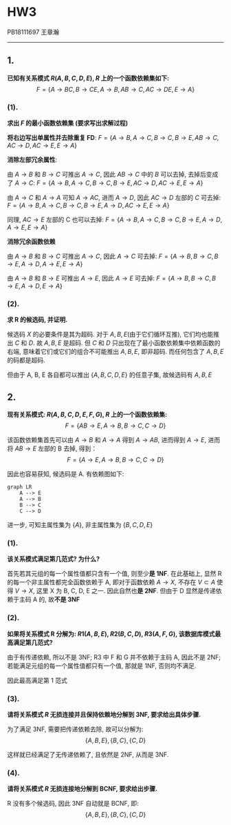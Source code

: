 # HW3

PB18111697 王章瀚

-----

## 1.
**已知有关系模式 $R(A,B,C,D,E)$, $R$ 上的一个函数依赖集如下:**
$$F=\{A\rightarrow BC, B\rightarrow CE, A\rightarrow B, AB \rightarrow C, AC\rightarrow DE, E\rightarrow A\}$$

### (1).
**求出 $F$ 的最小函数依赖集 (要求写出求解过程)**

**将右边写出单属性并去除重复 FD**:
$F=\{A\rightarrow B, A\rightarrow C, B\rightarrow C, B \rightarrow E, AB\rightarrow C, AC\rightarrow D, AC \rightarrow E, E\rightarrow A\}$

**消除左部冗余属性**:

由 $A\rightarrow B$ 和 $B\rightarrow C$ 可推出 $A\rightarrow C$, 因此 $AB\rightarrow C$ 中的 $B$ 可以去掉, 去掉后变成了 $A\rightarrow C$:
$F=\{A\rightarrow B, A\rightarrow C, B\rightarrow C, B \rightarrow E, AC\rightarrow D, AC \rightarrow E, E\rightarrow A\}$

由 $A\rightarrow C$ 和 $A\rightarrow A$ 可知 $A\rightarrow AC$, 进而 $A\rightarrow D$, 因此 $AC \rightarrow D$ 左部的 $C$ 可去掉: 
$F=\{A\rightarrow B, A\rightarrow C, B\rightarrow C, B \rightarrow E, A\rightarrow D, AC \rightarrow E, E\rightarrow A\}$

同理, $AC\rightarrow E$ 左部的 C 也可以去掉: 
$F=\{A\rightarrow B, A\rightarrow C, B\rightarrow C, B \rightarrow E, A\rightarrow D, A \rightarrow E, E\rightarrow A\}$

**消除冗余函数依赖**

由 $A\rightarrow B$ 和 $B\rightarrow C$ 可推出 $A\rightarrow C$, 因此 $A\rightarrow C$ 可去掉: 
$F=\{A\rightarrow B, B\rightarrow C, B \rightarrow E, A\rightarrow D, A \rightarrow E, E\rightarrow A\}$

由 $A\rightarrow B$ 和 $B\rightarrow E$ 可推出 $A\rightarrow E$, 因此 $A\rightarrow E$ 可去掉: 
$F=\{A\rightarrow B, B\rightarrow C, B \rightarrow E, A\rightarrow D, E\rightarrow A\}$

### (2).

**求 R 的候选码, 并证明.**

候选码 $X$ 的必要条件是其为超码. 对于 $A, B, E$(由于它们循环互推), 它们均也能推出 $C$ 和 $D$. 故 $A, B, E$ 是超码. 但 $C$ 和 $D$ 只出现在了最小函数依赖集中依赖函数的右端, 意味着它们或它们的组合不可能推出 $A, B, E$, 即非超码. 而任何包含了 $A, B, E$ 的码都是超码. 

但由于 A, B, E 各自都可以推出 $\{A,B,C,D,E\}$ 的任意子集, 故候选码有 $A, B, E$

## 2.

**现有关系模式: $R(A,B,C,D,E,F,G)$, $R$ 上的一个函数依赖集:**
$$F=\{AB\rightarrow E,A\rightarrow B, B\rightarrow C,C\rightarrow D\}$$

该函数依赖集首先可以由 $A\rightarrow B$ 和 $A\rightarrow A$ 得到 $A\rightarrow AB$, 进而得到 $A\rightarrow E$, 进而将 $AB\rightarrow E$ 左部的 B 去掉, 得到：
$$F=\{A\rightarrow E,A\rightarrow B, B\rightarrow C,C\rightarrow D\}$$

因此也容易获知, 候选码是 A. 有依赖图如下:

```mermaid
graph LR
    A --> E
    A --> B
    B --> C
    C --> D
```

进一步, 可知主属性集为 $\{A\}$, 非主属性集为 $\{B,C,D,E\}$

### (1).

**该关系模式满足第几范式? 为什么?**

首先若其元组的每一个属性值都只含有一个值, 则至少**是 1NF**.
在此基础上, 显然 R 的每一个非主属性都完全函数依赖于 A, 即对于函数依赖 $A\rightarrow X$, 不存在 $V\subset A$ 使得 $V\rightarrow X$, 这里 X 为 B, C, D, E 之一. 因此自然也**是 2NF**.
但由于 D 显然是传递依赖于主码 A 的, 故**不是 3NF**

### (2).

**如果将关系模式 R 分解为: $R1(A,B,E)$, $R2(B,C,D)$, $R3(A,F,G)$, 该数据库模式最高满足第几范式?**

由于有传递依赖, 所以不是 3NF;
R3 中 F 和 G 并不依赖于主码 A, 因此不是 2NF;
若能满足元组的每一个属性值都只有一个值, 那就是 1NF, 否则均不满足.

因此最高满足第 1 范式

### (3).

**请将关系模式 $R$ 无损连接并且保持依赖地分解到 3NF, 要求给出具体步骤.**

为了满足 3NF, 需要把传递依赖去除, 故可以分解为:
$$\{A,B,E\}, \{B,C\},\{C,D\}$$

这样就已经满足了无传递依赖了, 且依然是 2NF, 从而是 3NF.

### (4).

**请将关系模式 $R$ 无损连接地分解到 BCNF, 要求给出步骤.**

R 没有多个候选码, 因此 3NF 自动就是 BCNF, 即:
$$\{A,B,E\}, \{B,C\},\{C,D\}$$

